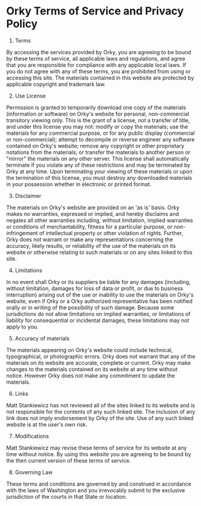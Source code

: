 # Orky Terms of Service and Privacy Policy

1. Terms

By accessing the services provided by Orky, you are agreeing to be bound by these terms of service, all applicable laws and regulations, and agree that you are responsible for compliance with any applicable local laws. If you do not agree with any of these terms, you are prohibited from using or accessing this site. The materials contained in this website are protected by applicable copyright and trademark law.

2. Use License

Permission is granted to temporarily download one copy of the materials (information or software) on Orky's website for personal, non-commercial transitory viewing only. This is the grant of a license, not a transfer of title, and under this license you may not: 
modify or copy the materials;
use the materials for any commercial purpose, or for any public display (commercial or non-commercial);
attempt to decompile or reverse engineer any software contained on  Orky's website;
remove any copyright or other proprietary notations from the materials; or
transfer the materials to another person or "mirror" the materials on any other server.
This license shall automatically terminate if you violate any of these restrictions and may be terminated by Orky at any time. Upon terminating your viewing of these materials or upon the termination of this license, you must destroy any downloaded materials in your possession whether in electronic or printed format.

3. Disclaimer

The materials on Orky's website are provided on an 'as is' basis. Orky makes no warranties, expressed or implied, and hereby disclaims and negates all other warranties including, without limitation, implied warranties or conditions of merchantability, fitness for a particular purpose, or non-infringement of intellectual property or other violation of rights.
Further, Orky does not warrant or make any representations concerning the accuracy, likely results, or reliability of the use of the materials on its website or otherwise relating to such materials or on any sites linked to this site.

4. Limitations

In no event shall Orky or its suppliers be liable for any damages (including, without limitation, damages for loss of data or profit, or due to business interruption) arising out of the use or inability to use the materials on Orky's website, even if Orky or a Orky authorized representative has been notified orally or in writing of the possibility of such damage. Because some jurisdictions do not allow limitations on implied warranties, or limitations of liability for consequential or incidental damages, these limitations may not apply to you.

5. Accuracy of materials

The materials appearing on Orky's website could include technical, typographical, or photographic errors. Orky does not warrant that any of the materials on its website are accurate, complete or current. Orky may make changes to the materials contained on its website at any time without notice. However Orky does not make any commitment to update the materials.

6. Links

Matt Stankiewicz has not reviewed all of the sites linked to its website and is not responsible for the contents of any such linked site. The inclusion of any link does not imply endorsement by Orky of the site. Use of any such linked website is at the user's own risk.

7. Modifications

Matt Stankiewicz may revise these terms of service for its website at any time without notice. By using this website you are agreeing to be bound by the then current version of these terms of service.

8. Governing Law

These terms and conditions are governed by and construed in accordance with the laws of Washington and you irrevocably submit to the exclusive jurisdiction of the courts in that State or location.